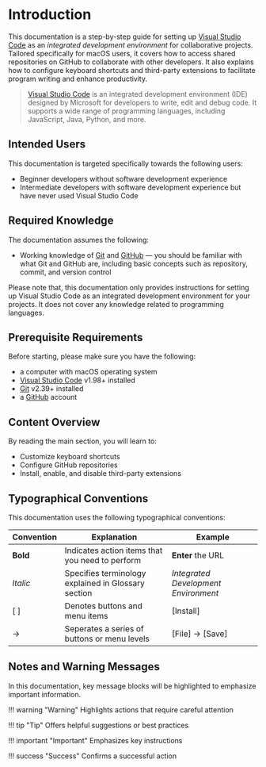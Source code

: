 # Introduction
This documentation is a step-by-step guide for setting up [Visual Studio Code](https://code.visualstudio.com/) as an <i>integrated development environment</i> for collaborative projects. Tailored specifically for macOS users, it covers how to access shared repositories on GitHub to collaborate with other developers. It also explains how to configure keyboard shortcuts and third-party extensions to facilitate program writing and enhance productivity.

> [Visual Studio Code](https://code.visualstudio.com/) is an integrated development environment (IDE) designed by Microsoft for developers to write, edit and debug code. It supports a wide range of programming languages, including JavaScript, Java, Python, and more.


## Intended Users
This documentation is targeted specifically towards the following users:

- Beginner developers without software development experience
- Intermediate developers with software development experience but have never used Visual Studio Code


## Required Knowledge

The documentation assumes the following:

- Working knowledge of [Git](https://git-scm.com/) and [GitHub](https://github.com/) — you should be familiar with what Git and GitHub are, including basic concepts such as repository, commit, and version control

Please note that, this documentation only provides instructions for setting up Visual Studio Code as an integrated development environment for your projects. It does not cover any knowledge related to programming languages.


## Prerequisite Requirements
Before starting, please make sure you have the following:

- a computer with macOS operating system
- [Visual Studio Code](https://code.visualstudio.com/download) v1.98+ installed
- [Git](https://git-scm.com/downloads/mac) v2.39+ installed
- a [GitHub](https://github.com/signup) account


## Content Overview
By reading the main section, you will learn to: 

- Customize keyboard shortcuts
- Configure GitHub repositories
- Install, enable, and disable third-party extensions


## Typographical Conventions
This documentation uses the following typographical conventions:

| Convention   |Explanation                                              | Example                                   |
| ------------ |-------------------------------------------------------- | ----------------------------------------- |
| <b>Bold</b>  | Indicates action items that you need to perform         | <b>Enter</b> the URL                      |
| <i>Italic</i>| Specifies terminology explained in Glossary section     | <i>Integrated Development Environment</i> |
| [ ]           | Denotes buttons and menu items                          | [Install]                                 |
| →            | Seperates a series of buttons or menu levels            | [File] → [Save]                           |

## Notes and Warning Messages

In this documentation, key message blocks will be highlighted to emphasize important information.

!!! warning "Warning"
    Highlights actions that require careful attention

!!! tip "Tip"
    Offers helpful suggestions or best practices

!!! important "Important"
    Emphasizes key instructions

!!! success "Success"
    Confirms a successful action